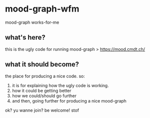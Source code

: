 # mood-graph-wfm
mood-graph works-for-me

## what's here?
this is the ugly code for running mood-graph > https://mood.cmdt.ch/

## what it should become?
the place for producing a nice code. so:
1. it is for explaining how the ugly code is working.
2. how it could be getting better
3. how we could/should go further
4. and then, going further for producing a nice mood-graph 

ok?
yu wanne join? be welcome!
stof
